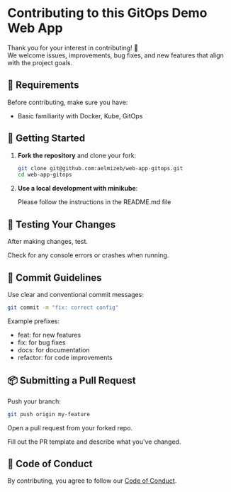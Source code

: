 # Contributing to this GitOps Demo Web App

Thank you for your interest in contributing! 🎉  
We welcome issues, improvements, bug fixes, and new features that align with the project goals.

## 🧰 Requirements

Before contributing, make sure you have:

- Basic familiarity with Docker, Kube, GitOps

## 🚀 Getting Started

1. **Fork the repository** and clone your fork:
   ```bash
   git clone git@github.com:aelmizeb/web-app-gitops.git
   cd web-app-gitops
   ```

2. **Use a local development with minikube**:

   Please follow the instructions in the README.md file

## 🧪 Testing Your Changes
After making changes, test.

Check for any console errors or crashes when running.

## 📝 Commit Guidelines
Use clear and conventional commit messages:
   ```bash
   git commit -m "fix: correct config"
   ```

Example prefixes:

- feat: for new features
- fix: for bug fixes
- docs: for documentation
- refactor: for code improvements

## 📦 Submitting a Pull Request
Push your branch:
   ```bash
   git push origin my-feature
   ```

Open a pull request from your forked repo.

Fill out the PR template and describe what you've changed.

## 🤝 Code of Conduct
By contributing, you agree to follow our [Code of Conduct](https://github.com/aelmizeb/web-app-gitops/blob/main/CODE_OF_CONDUCT.md).
